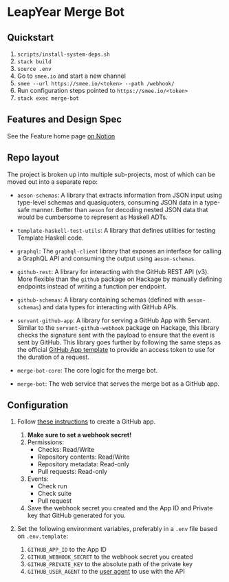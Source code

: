 # LeapYear Merge Bot

## Quickstart

1. `scripts/install-system-deps.sh`
1. `stack build`
1. `source .env`
1. Go to `smee.io` and start a new channel
1. `smee --url https://smee.io/<token> --path /webhook/`
1. Run configuration steps pointed to `https://smee.io/<token>`
1. `stack exec merge-bot`

## Features and Design Spec

See the Feature home page [on Notion][feature-home-page]

[feature-home-page]: https://www.notion.so/leapyear/Merge-Bot-4c28d412fa7b414fb02e5e3264507b44

## Repo layout

The project is broken up into multiple sub-projects, most of which can be moved
out into a separate repo:

* `aeson-schemas`: A library that extracts information from JSON input using
type-level schemas and quasiquoters, consuming JSON data in a type-safe manner.
Better than `aeson` for decoding nested JSON data that would be cumbersome to
represent as Haskell ADTs.

* `template-haskell-test-utils`: A library that defines utilities for testing
Template Haskell code.

* `graphql`: The `graphql-client` library that exposes an interface for calling
a GraphQL API and consuming the output using `aeson-schemas`.

* `github-rest`: A library for interacting with the GitHub REST API (v3). More
flexible than the `github` package on Hackage by manually defining endpoints
instead of writing a function per endpoint.

* `github-schemas`: A library containing schemas (defined with `aeson-schemas`)
and data types for interacting with GitHub APIs.

* `servant-github-app`: A library for serving a GitHub App with Servant.
Similar to the `servant-github-webhook` package on Hackage, this library checks
the signature sent with the payload to ensure that the event is sent by GitHub.
This library goes further by following the same steps as the official [GitHub
App template](https://github.com/github-developer/github-app-template) to
provide an access token to use for the duration of a request.

* `merge-bot-core`: The core logic for the merge bot.

* `merge-bot`: The web service that serves the merge bot as a GitHub app.

## Configuration

1. Follow [these instructions][create-github-app] to create a GitHub app.
    1. **Make sure to set a webhook secret!**
    1. Permissions:
        * Checks: Read/Write
        * Repository contents: Read/Write
        * Repository metadata: Read-only
        * Pull requests: Read-only
    1. Events:
        * Check run
        * Check suite
        * Pull request
    1. Save the webhook secret you created and the App ID and Private key that
       GitHub generated for you.

1. Set the following environment variables, preferably in a `.env` file based
   on `.env.template`:
    1. `GITHUB_APP_ID` to the App ID
    1. `GITHUB_WEBHOOK_SECRET` to the webhook secret you created
    1. `GITHUB_PRIVATE_KEY` to the absolute path of the private key
    1. `GITHUB_USER_AGENT` to the [user agent][user-agent] to use with the API

[create-github-app]: https://developer.github.com/apps/quickstart-guides/setting-up-your-development-environment/#step-2-register-a-new-github-app
[user-agent]: https://developer.github.com/v3/#user-agent-required
